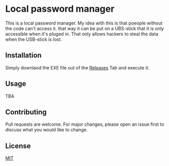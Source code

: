 # Local password manager

This is a local password manager. My idea with this is that poeople without the code can't access it. that way it can be put on a UBS-stick that it is only accessible when it's pluged in. That only allows hackers to steal the data when the USB-stick is lost.
## Installation

Simply downlaod the EXE file out of the [Releases](https://github.com/Kumariz0/PWDManager/releases) Tab and execute it.


## Usage

TBA

## Contributing
Pull requests are welcome. For major changes, please open an issue first to discuss what you would like to change.


## License
[MIT](https://choosealicense.com/licenses/mit/)
